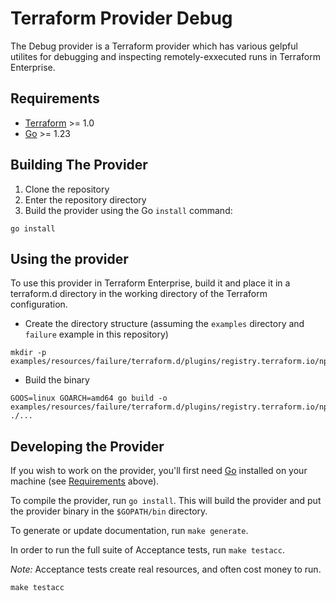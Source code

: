 # Terraform Provider Debug

The Debug provider is a Terraform provider which has various gelpful utilites for debugging and inspecting remotely-exxecuted runs in Terraform Enterprise.

## Requirements

- [Terraform](https://developer.hashicorp.com/terraform/downloads) >= 1.0
- [Go](https://golang.org/doc/install) >= 1.23

## Building The Provider

1. Clone the repository
1. Enter the repository directory
1. Build the provider using the Go `install` command:

```shell
go install
```

## Using the provider

To use this provider in Terraform Enterprise, build it and place it in a terraform.d directory in the working directory of the Terraform configuration.

* Create the directory structure (assuming the `examples` directory and `failure` example in this repository)
```
mkdir -p examples/resources/failure/terraform.d/plugins/registry.terraform.io/npezzotti/debug/1.0.0/linux_amd64
```
* Build the binary
```
GOOS=linux GOARCH=amd64 go build -o examples/resources/failure/terraform.d/plugins/registry.terraform.io/npezzotti/debug/1.0.0/linux_amd64 ./...
```

## Developing the Provider

If you wish to work on the provider, you'll first need [Go](http://www.golang.org) installed on your machine (see [Requirements](#requirements) above).

To compile the provider, run `go install`. This will build the provider and put the provider binary in the `$GOPATH/bin` directory.

To generate or update documentation, run `make generate`.

In order to run the full suite of Acceptance tests, run `make testacc`.

*Note:* Acceptance tests create real resources, and often cost money to run.

```shell
make testacc
```
